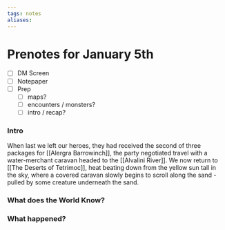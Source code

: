```yaml
---
tags: notes
aliases:
---
```


# Prenotes for January 5th
- [ ] DM Screen
- [ ] Notepaper
- [ ] Prep
	- [ ] maps?
	- [ ] encounters / monsters?
	- [ ] intro / recap?

### Intro

When last we left our heroes, they had received the second of three packages for [[Alergra Barrowinch]], the party negotiated travel with a water-merchant caravan headed to the [[Alvalini River]]. We now return to [[The Deserts of Tetrimoc]], heat beating down from the yellow sun tall in the sky, where a covered caravan slowly begins to scroll along the sand - pulled by some creature underneath the sand.

### What does the World Know?



### What happened?
